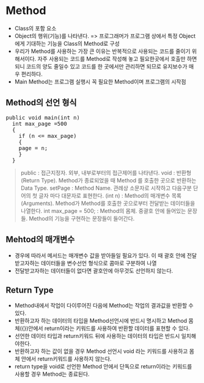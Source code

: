 Method
============
+ Class의 포함 요소
+ Object의 행위(기능)를 나타낸다. => 프로그래머가 프로그램 상에서 특정 Object에게 기대하는 기능을 Class의 Method로 구성
+ 우리가 Method를 사용하는 가장 큰 이유는 반복적으로 사용되는 코드를 줄이기 위해서이다.
  자주 사용되는 코드를 Method로 작성해 놓고 필요한곳에서 호출만 하면 되니
  코드의 양도 줄일수 있고 코드를 한 곳에서만 관리하면 되므로 유지보수가 매우 편리하다.
+ Main Method는 프로그램 실행시 꼭 필요한 Method이며 프로그램의 시작점


Method의 선언 형식
----------------------
<pre>public void main(int n)
  int max_page =500
  {
    if (n <= max_page)
    {
    page = n;
    }
  }</pre>
> public : 접근지정자. 외부, 내부로부터의 접근제어를 나타낸다.
> void : 반환형(Return Type). Method가 종료되었을 때 Method 를 호출한 곳으로 반환하는 Data Type.
> setPage : Method Name. 관례상 소문자로 시작하고 다음구분 단어의 첫 글자 마다 대문자로 표현한다.
> (int n) : Method의 매개변수 목록(Arguments). Method가 Method를 호출한 곳으로부터 전달받는 데이터들을 나열한다.
> int max_page = 500; : Method의 몸체. 중괄호 안에 들어있는 문장들. Method의 기능을 구현하는 문장들이 들어간다.


Mehtod의 매개변수
-----------------
+ 경우에 따라서 메서드는 매개변수 값을 받아들일 필요가 있다. 이 때 괄호 안에 전달받고자하는 데이터들을 변수선언 형식으로 콤마로 구분하여 나열
+ 전달받고자하는 데이터들이 없다면 괄호안에 아무것도 선언하지 않는다.


Return Type
-------------
+ Method내에서 작업이 다이루어진 다음에 Method는 작업의 결과값을 반환할 수 있다.
+ 반환하고자 하는 데이터의 타입을 Method선언시에 반드시 명시하고 Method 몸체({})안에서 
  return이라는 키워드를 사용하여 반환할 데이터를 표현할 수 있다.
+ 선언한 데이터 타입과 return키워드 뒤에 사용하는 데이터의 타입은 반드시 일치해야한다.
+ 반환하고자 하는 값이 없을 경우 Method 선언시 void 라는 키워드를 사용하고 몸체 안에서 return키워드를 사용하지 않는다.
+ return type을 void로 선언한 Method 안에서 단독으로 return이라는 키워드를 사용할 경우 Method는 종료된다.

